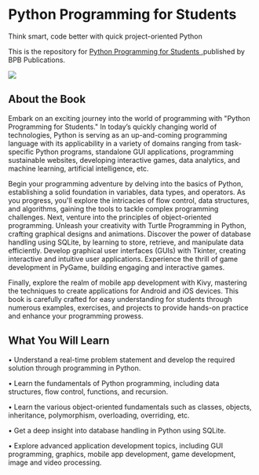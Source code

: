 # Python Programming for Students

Think smart, code better with quick project-oriented Python

This is the repository for [Python Programming for Students
](https://bpbonline.com/products/python-programming-for-students?variant=43028917158088),published by BPB Publications.

<img src="9789355519382.jpg">

## About the Book
Embark on an exciting journey into the world of programming with "Python Programming for Students." In today’s quickly changing world of technologies, Python is serving as an up-and-coming programming language with its applicability in a variety of domains ranging from task-specific Python programs, standalone GUI applications, programming sustainable websites, developing interactive games, data analytics, and machine learning, artificial intelligence, etc.

Begin your programming adventure by delving into the basics of Python, establishing a solid foundation in variables, data types, and operators. As you progress, you'll explore the intricacies of flow control, data structures, and algorithms, gaining the tools to tackle complex programming challenges. Next, venture into the principles of object-oriented programming. Unleash your creativity with Turtle Programming in Python, crafting graphical designs and animations. Discover the power of database handling using SQLite, by learning to store, retrieve, and manipulate data efficiently. Develop graphical user interfaces (GUIs) with Tkinter, creating interactive and intuitive user applications. Experience the thrill of game development in PyGame, building engaging and interactive games.

Finally, explore the realm of mobile app development with Kivy, mastering the techniques to create applications for Android and iOS devices. This book is carefully crafted for easy understanding for students through numerous examples, exercises, and projects to provide hands-on practice and enhance your programming prowess.

## What You Will Learn
• Understand a real-time problem statement and develop the required solution through programming in Python.

•  Learn the fundamentals of Python programming, including data structures, flow control, functions, and recursion.

•  Learn the various object-oriented fundamentals such as classes, objects, inheritance, polymorphism, overloading, overriding, etc.

•  Get a deep insight into database handling in Python using SQLite.

•  Explore advanced application development topics, including GUI programming, graphics, mobile app development, game development, image and video processing.
